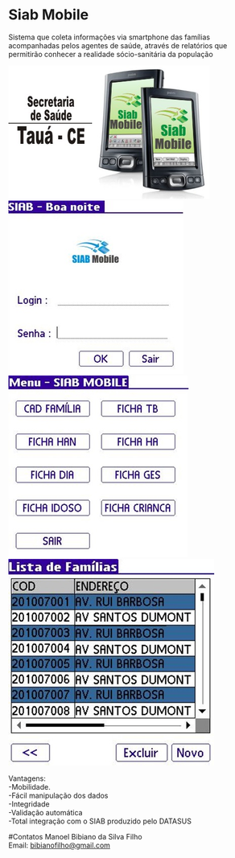 # Siab Mobile

Sistema que coleta informações via smartphone das famílias acompanhadas  pelos agentes de saúde, através de relatórios que  permitirão conhecer a realidade sócio-sanitária da população

![Caution image](DOCS/telas/siab_principal.jpg)<br>
![Caution image](DOCS/telas/mobile/login.jpg)
![Caution image](DOCS/telas/mobile/Menu.jpg)<BR>
![Caution image](DOCS/telas/mobile/listaFamilia.jpg)<BR>


Vantagens:<BR>
-Mobilidade.<BR>
-Fácil manipulação dos dados<BR>
-Integridade<BR>
-Validação automática<BR>
-Total integração com o SIAB produzido pelo DATASUS<BR>

#Contatos
Manoel Bibiano da Silva Filho<BR>
Email: bibianofilho@gmail.com

